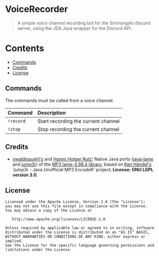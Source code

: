 # VoiceRecorder
> A simple voice channel recording bot for the Sirimangalo discord server, using the JDA
> Java wrapper for the Discord API.

<!-- START doctoc generated TOC please keep comment here to allow auto update -->
<!-- DON'T EDIT THIS SECTION, INSTEAD RE-RUN doctoc TO UPDATE -->
# Contents

- [Commands](#commands)
- [Credits](#credits)
- [License](#license)

<!-- END doctoc generated TOC please keep comment here to allow auto update -->

## Commands

The commands must be called from a voice channel.

|                   Command                   |                                      Description                                              |
|:--------------------------------------------|:----------------------------------------------------------------------------------------------|
| `!record`                                   | Start recording the current channel                                                           |
| `!stop`                                     | Stop recording the current channel                                                            |

## Credits

- [nwaldispuehl's](https://github.com/nwaldispuehl) and [Hanns Holger Rutz'](https://github.com/Sciss) Native Java ports 
([java-lame](https://github.com/nwaldispuehl/java-lame) and [jump3r](https://github.com/Sciss/jump3r)) 
of the [MP3 lame-3.98.4 library](https://svn.code.sf.net/p/lame/svn/trunk/lame),
based on [Ken Händel's](https://sourceforge.net/u/kenchis/profile/) 'jump3r - Java Unofficial MP3 EncodeR' project; 
**License: GNU LGPL version 3.0**.

## License

```
Licensed under the Apache License, Version 2.0 (the "License");
you may not use this file except in compliance with the License.
You may obtain a copy of the License at

   http://www.apache.org/licenses/LICENSE-2.0

Unless required by applicable law or agreed to in writing, software
distributed under the License is distributed on an "AS IS" BASIS,
WITHOUT WARRANTIES OR CONDITIONS OF ANY KIND, either express or implied.
See the License for the specific language governing permissions and
limitations under the License.
```

